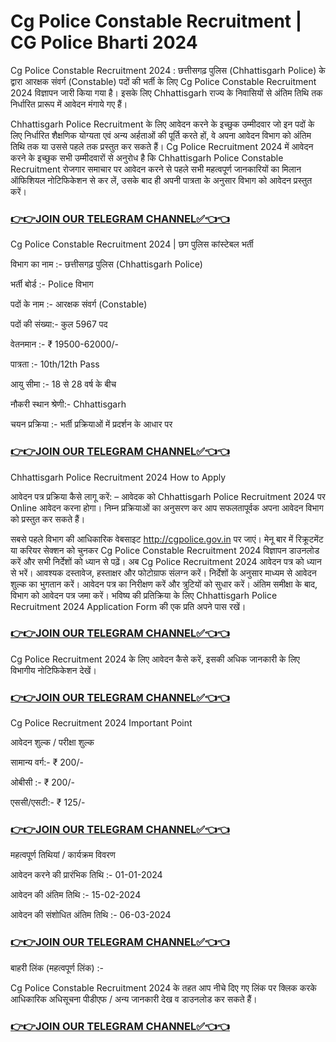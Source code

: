 # Cg Police Constable Recruitment | CG Police Bharti 2024
Cg Police Constable Recruitment 2024 : छत्तीसगढ़ पुलिस (Chhattisgarh Police) के द्वारा आरक्षक संवर्ग (Constable) पदों की भर्ती के लिए Cg Police Constable Recruitment 2024 विज्ञापन जारी किया गया है। इसके लिए Chhattisgarh राज्य के निवासियों से अंतिम तिथि तक निर्धारित प्रारूप में आवेदन मंगाये गए हैं।

Chhattisgarh Police Recruitment के लिए आवेदन करने के इच्छुक उम्मीदवार जो इन पदों के लिए निर्धारित शैक्षणिक योग्‍यता एवं अन्‍य अर्हताओं की पूर्ति करते हों, वे अपना आवेदन विभाग को अंतिम तिथि तक या उससे पहले तक प्रस्‍तुत कर सकते हैं। Cg Police Recruitment 2024 में आवेदन करने के इच्छुक सभी उम्मीदवारों से अनुरोध है कि Chhattisgarh Police Constable Recruitment रोजगार समाचार पर आवेदन करने से पहले सभी महत्वपूर्ण जानकारियों का मिलान ऑफिशियल नोटिफिकेशन से कर लें, उसके बाद ही अपनी पात्रता के अनुसार विभाग को आवेदन प्रस्‍तुत करें।

### <a href="https://telegram.dog/cgrojgarsamachar">👉👉JOIN OUR TELEGRAM CHANNEL✅👈👈</a>

Cg Police Constable Recruitment 2024 | छग पुलिस कांस्टेबल भर्ती

विभाग का नाम :- छत्तीसगढ़ पुलिस (Chhattisgarh Police)

भर्ती बोर्ड :- Police विभाग

पदों के नाम :- आरक्षक संवर्ग (Constable)

पदों की संख्या:- कुल 5967 पद

वेतनमान :- ₹ 19500-62000/-

पात्रता :- 10th/12th Pass

आयु सीमा :- 18 से 28 वर्ष के बीच

नौकरी स्थान श्रेणी:- Chhattisgarh

चयन प्रक्रिया :- भर्ती प्रक्रियाओं में प्रदर्शन के आधार पर

### <a href="https://telegram.dog/cgrojgarsamachar">👉👉JOIN OUR TELEGRAM CHANNEL✅👈👈</a>

Chhattisgarh Police Recruitment 2024 How to Apply

आवेदन पत्र प्रक्रिया कैसे लागू करें: – आवेदक को Chhattisgarh Police Recruitment 2024 पर Online आवेदन करना होगा। निम्‍न प्रक्रियाओं का अनुसरण कर आप सफलतापूर्वक अपना आवेदन विभाग को प्रस्‍तुत कर सकते हैं।

सबसे पहले विभाग की आधिकारिक वेबसाइट http://cgpolice.gov.in पर जाएं।
मेनू बार में रिक्रूटमेंट या करियर सेक्शन को चुनकर Cg Police Constable Recruitment 2024 विज्ञापन डाउनलोड करें और सभी निर्देशों को ध्यान से पढ़ें।
अब Cg Police Recruitment 2024 आवेदन पत्र को ध्यान से भरें।
आवश्यक दस्तावेज, हस्ताक्षर और फोटोग्राफ संलग्न करें।
निर्देशों के अनुसार माध्यम से आवेदन शुल्क का भुगतान करें।
आवेदन पत्र का निरीक्षण करें और त्रुटियों को सुधार करें।
अंतिम समीक्षा के बाद, विभाग को आवेदन पत्र जमा करें।
भविष्य की प्रतिक्रिया के लिए Chhattisgarh Police Recruitment 2024 Application Form की एक प्रति अपने पास रखें।

### <a href="https://telegram.dog/cgrojgarsamachar">👉👉JOIN OUR TELEGRAM CHANNEL✅👈👈</a>

Cg Police Recruitment 2024 के लिए आवेदन कैसे करें, इसकी अधिक जानकारी के लिए विभागीय नोटिफिकेशन देखें।

### <a href="https://telegram.dog/cgrojgarsamachar">👉👉JOIN OUR TELEGRAM CHANNEL✅👈👈</a>

Cg Police Recruitment 2024 Important Point

आवेदन शुल्क / परीक्षा शुल्क

सामान्य वर्ग:- ₹ 200/-

ओबीसी :- ₹ 200/-

एससी/एसटी:- ₹ 125/-

### <a href="https://telegram.dog/cgrojgarsamachar">👉👉JOIN OUR TELEGRAM CHANNEL✅👈👈</a>

महत्वपूर्ण तिथियां / कार्यक्रम विवरण

आवेदन करने की प्रारंभिक तिथि :- 01-01-2024

आवेदन की अंतिम तिथि :- 15-02-2024

आवेदन की संशोधित अंतिम तिथि :- 06-03-2024

### <a href="https://telegram.dog/cgrojgarsamachar">👉👉JOIN OUR TELEGRAM CHANNEL✅👈👈</a>

बाहरी लिंक (महत्वपूर्ण लिंक) :-

Cg Police Constable Recruitment 2024 के तहत आप नीचे दिए गए लिंक पर क्लिक करके आधिकारिक अधिसूचना पीडीएफ / अन्य जानकारी देख व डाउनलोड कर सकते हैं।

### <a href="https://telegram.dog/cgrojgarsamachar">👉👉JOIN OUR TELEGRAM CHANNEL✅👈👈</a>
